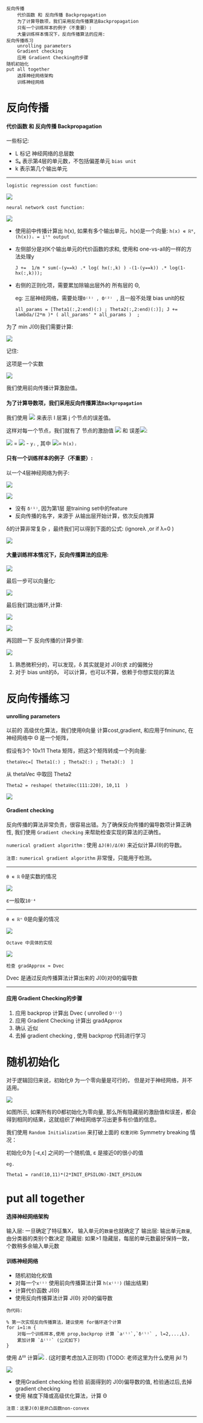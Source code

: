 
    反向传播
        代价函数 和 反向传播 Backpropagation
        为了计算导数项，我们采用反向传播算法Backpropagation
        只有一个训练样本的例子（不重要）:
        大量训练样本情况下，反向传播算法的应用:
    反向传播练习
        unrolling parameters
        Gradient checking
        应用 Gradient Checking的步骤
    随机初始化
    put all together
        选择神经网络架构
        训练神经网络
        

# 反向传播

#### 代价函数 和 反向传播 Backpropagation

一些标记:

 - L 标记 神经网络的总层数
 - S₄ 表示第4层的单元数，不包括偏差单元 `bias unit`
 - k 表示第几个输出单元

---


    logistic regression cost function:

![](https://raw.githubusercontent.com/mebusy/notes/master/imgs/logistical_regression_cost.png)

    neural network cost function:

![](https://raw.githubusercontent.com/mebusy/notes/master/imgs/Neural_costFunc.png)

 - 使用前中传播计算出 h(x), 如果有多个输出单元，h(x)是一个向量: `h(x) ∊ ℝᴷ`, `(h(x))ᵢ = iᵗʰ output`
 - 左侧部分是对K个输出单元的代价函数的求和, 使用和 one-vs-all的一样的方法处理y
   
   `J +=  1/m * sum(-(y==k) .* log( hx(:,k) ) -(1-(y==k)) .* log(1-hx(:,k)));`
 - 右侧的正则化项，需要累加除输出层外的 所有层的 Θ, 
   
   eg: 三层神经网络，需要处理`Θ⁽¹⁾ , Θ⁽²⁾ ` , 且一般不处理 bias unit的权

   `all_params = [Theta1(:,2:end)(:) ; Theta2(:,2:end)(:)];
   J +=  lambda/(2*m )* ( all_params' * all_params )  ; `

为了 min J(Θ)我们需要计算:

![](https://raw.githubusercontent.com/mebusy/notes/master/imgs/9710b147c0a369ed8ee0fe284a8ed5373505dac6.png)

记住:

这项是一个实数

![](https://raw.githubusercontent.com/mebusy/notes/master/imgs/71b7943041878e87ec9ad13ff72c8ef7cf7a54bd.png)

我们使用前向传播计算激励值。

#### 为了计算导数项，我们采用反向传播算法`Backpropagation`

我们使用 ![][1] 来表示 l 层第 j 个节点的误差值。

这样对每一个节点，我们就有了 节点的激励值 ![][2] 和 误差![][1]:

![][1] = ![][2] - `yⱼ`  ,  其中 ![][2]= `h(x)ⱼ`

#### 只有一个训练样本的例子（不重要）:

以一个4层神经网络为例子:

![](https://raw.githubusercontent.com/mebusy/notes/master/imgs/Neural2_4Layer.png)

![](https://raw.githubusercontent.com/mebusy/notes/master/imgs/Neural2_step_2_delta.png)

 - 没有 `δ⁽¹⁾`, 因为第1层 是training set中的feature
 - 反向传播的名字，来源于 从输出层开始计算，依次反向推算

δ的计算非常复杂 ，最终我们可以得到下面的公式: (ignoreλ  ,or if λ=0 )

![](https://raw.githubusercontent.com/mebusy/notes/master/imgs/Neural2_dirivative_J_Theta_ijl_no_lamda.png)


#### 大量训练样本情况下，反向传播算法的应用:

![](https://raw.githubusercontent.com/mebusy/notes/master/imgs/Backpropagation.png)

最后一步可以向量化:

![][3]

最后我们跳出循环,计算:

![](https://raw.githubusercontent.com/mebusy/notes/master/imgs/BackPropagation_D.png)

![](https://raw.githubusercontent.com/mebusy/notes/master/imgs/BackPropagation_Derivative.png)

再回顾一下 反向传播的计算步骤:

![](https://raw.githubusercontent.com/mebusy/notes/master/imgs/BackwardPropagation_desc.png)

 1. 熟悉微积分的，可以发现，δ 其实就是对 J(Θ)求 z的偏微分
 2. 对于 bias unit的δ， 可以计算，也可以不算，依赖于你想实现的算法

# 反向传播练习

#### unrolling parameters

以前的 高级优化算法，我们使用θ向量 计算cost,gradient, 和应用于fminunc,
在神经网络中 Θ 是一个矩阵，

假设有3个 10x11 Theta 矩阵，把这3个矩阵转成一个列向量:

```
thetaVec=[ Theta1(:) ; Theta2(:) ; Theta3(:)  ]
```

从 thetaVec 中取回 Theta2

```
Theta2 = reshape( thetaVec(111:220), 10,11  )
```

![](https://raw.githubusercontent.com/mebusy/notes/master/imgs/BackwardPropagation_practics.png)

#### Gradient checking

反向传播的算法非常负责，很容易出错。为了确保反向传播的偏导数项计算正确性, 我们使用 `Gradient checking` 来帮助检查实现的算法的正确性。

`numerical gradient algorithm` : 使用 `ΔJ(θ)/Δ(θ)` 来近似计算J(θ)的导数。 

`注意:` `numerical gradient algorithm` 非常慢，只能用于检测。

---

`θ ∊ ℝ`  θ是实数的情况

![](https://raw.githubusercontent.com/mebusy/notes/master/imgs/gradientAprox.png)

ε一般取`10⁻⁴`

---

`θ ∊ ℝⁿ`  θ是向量的情况 

![](https://raw.githubusercontent.com/mebusy/notes/master/imgs/GradientCheckVectorTheta.png)

`Octave 中具体的实现`

![](https://raw.githubusercontent.com/mebusy/notes/master/imgs/GradientCheck_Octave.png)

`检查 gradApprox ≈ Dvec`

Dvec 是通过反向传播算法计算出来的 J(Θ)对Θ的偏导数

---

#### 应用 Gradient Checking的步骤

 1. 应用 backprop 计算出 Dvec ( unrolled `D⁽ⁱ⁾`)
 2. 应用 Gradient Checking 计算出 gradApprox
 3. 确认 近似
 4. 去掉 gradient checking , 使用 backprop 代码进行学习


# 随机初始化

对于逻辑回归来说，初始化θ 为一个零向量是可行的， 但是对于神经网络，并不适用。

![](https://raw.githubusercontent.com/mebusy/notes/master/imgs/randomInitialize.png)

如图所示, 如果所有的Θ都初始化为零向量, 那么所有隐藏层的激励值和误差，都会得到相同的结果，这就组织了神经网络学习出更多有价值的信息。

我们使用 `Random Initialization` 来打破上面的 `权重对称` Symmetry breaking 情况：

初始化Θ为 [-ε,ε] 之间的一个随机值, ε 是接近0的很小的值

`eg.`

```
Theta1 = rand(10,11)*(2*INIT_EPSILON)-INIT_EPSILON
```

# put all together

#### 选择神经网络架构

输入层: 一旦确定了特征集X， 输入单元的`数量`也就确定了
输出层: 输出单元`数量`,由分类器的类别个数决定
隐藏层: 如果>1 隐藏层，每层的单元数最好保持一致，个数稍多余输入单元数

#### 训练神经网络

 - 随机初始化权值
 - 对每一个`x⁽ⁱ⁾` 使用前向传播算法计算 `h(x⁽ⁱ⁾)` (输出结果)
 - 计算代价函数 J(Θ)
 - 使用反向传播算法计算 J(Θ) 对Θ的偏导数


`伪代码:`

```
% 第一次实现反向传播算法，建议使用 for循环逐个计算
for i=1:m {
    对每一个训练样本,使用 prop,backprop 计算 `a⁽ˡ⁾`,`δ⁽ˡ⁾` , l=2,...,L).
    累加计算 `Δ⁽ˡ⁾` (公式如下)
}
```
使用 Δ⁽ˡ⁾ 计算![][4] . (这时要考虑加入正则项)
(TODO: 老师这里为什么使用 jkl ?)

![][3]

 - 使用Gradient checking 检验 前面得到的 J(Θ)偏导数的值, 检验通过后,去掉gradient checking
 - 使用 梯度下降或高级优化算法，计算 Θ

`注意：这里J(Θ)是非凸函数non-convex`




---

  [1]: https://raw.githubusercontent.com/mebusy/notes/master/imgs/delta_j_l.png
  [2]: https://raw.githubusercontent.com/mebusy/notes/master/imgs/activate_j_l.png
  [3]: https://raw.githubusercontent.com/mebusy/notes/master/imgs/delta_vectorize.png
  [4]: https://raw.githubusercontent.com/mebusy/notes/master/imgs/derivative_Theta_jkl.png
